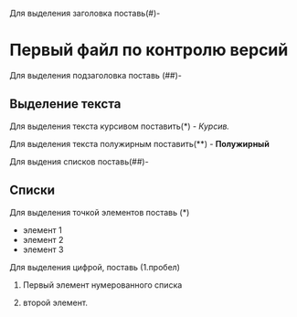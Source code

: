 Для выделения заголовка поставь(#)-
# Первый файл по контролю версий

Для выделения подзаголовка поставь (##)-
## Выделение текста

Для выделения текста курсивом поставить(*) - *Курсив.*

Для выделения текста полужирным поставить(**) - **Полужирный**

Для выдения списков поставь(##)-
## Списки

Для выделения точкой элементов поставь (*)
 * элемент 1
 * элемент 2 
 * элемент 3

Для выделения цифрой, поставь (1.пробел)
 1. Первый элемент нумерованного списка 
 
 2. второй элемент.

